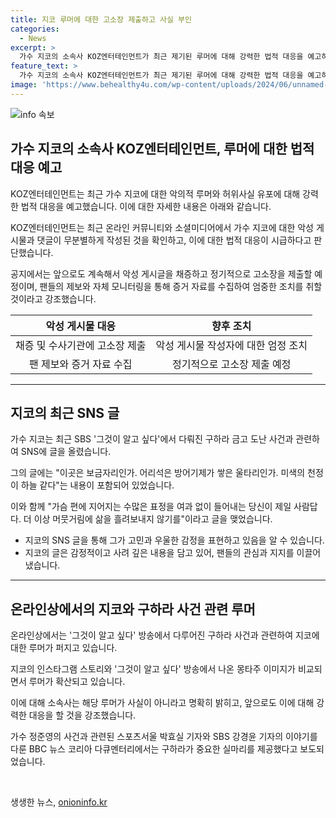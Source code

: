 ```yaml
---
title: 지코 루머에 대한 고소장 제출하고 사실 부인
categories:
  - News
excerpt: >
  가수 지코의 소속사 KOZ엔터테인먼트가 최근 제기된 루머에 대해 강력한 법적 대응을 예고하며, 악성 게시물과 댓글에 대한 수사기관 고소장 제출을 밝혔다. 지코는 방송 후 인스타그램에 수상한 글을 올리며 논란을 빚었고, 온라인상에서 관련된 몽타주 이미지가 확산되는 등 논란이 확산되고 있다. 또한, 구하라의 스스로의 세상을 떠난 후BBC 뉴스 코리아가 버닝썬 게이트를 집중 취재한 기자의 이야기를 다큐멘터리와 기사로 공개하며 구하라가 버닝썬 게이트 취재 당시 중요한 실마리를 제공했다고 보도되었다. KOZ엔터테인먼트는 팬들로부터 제보와 모니터링을 통해 악성 게시글 작성자들에게 엄중한 조치를 취할 것이며, 어떠한 경우에도 선처와 합의는 없다고 강조했다.
feature_text: >
  가수 지코의 소속사 KOZ엔터테인먼트가 최근 제기된 루머에 대해 강력한 법적 대응을 예고하며, 악성 게시물과 댓글에 대한 수사기관 고소장 제출을 밝혔다. 지코는 방송 후 인스타그램에 수상한 글을 올리며 논란을 빚었고, 온라인상에서 관련된 몽타주 이미지가 확산되는 등 논란이 확산되고 있다. 또한, 구하라의 스스로의 세상을 떠난 후BBC 뉴스 코리아가 버닝썬 게이트를 집중 취재한 기자의 이야기를 다큐멘터리와 기사로 공개하며 구하라가 버닝썬 게이트 취재 당시 중요한 실마리를 제공했다고 보도되었다. KOZ엔터테인먼트는 팬들로부터 제보와 모니터링을 통해 악성 게시글 작성자들에게 엄중한 조치를 취할 것이며, 어떠한 경우에도 선처와 합의는 없다고 강조했다.
image: 'https://www.behealthy4u.com/wp-content/uploads/2024/06/unnamed-file.png'
---
```


<p><img src="https://www.behealthy4u.com/wp-content/uploads/2024/06/unnamed-file.png" alt="info 속보" /></p>

<h2 data-ke-size="size26">가수 지코의 소속사 KOZ엔터테인먼트, 루머에 대한 법적 대응 예고</h2>

<p>KOZ엔터테인먼트는 최근 가수 지코에 대한 악의적 루머와 허위사실 유포에 대해 강력한 법적 대응을 예고했습니다. 이에 대한 자세한 내용은 아래와 같습니다.</p>

<p data-ke-size="size16">KOZ엔터테인먼트는 최근 온라인 커뮤니티와 소셜미디어에서 가수 지코에 대한 악성 게시물과 댓글이 무분별하게 작성된 것을 확인하고, 이에 대한 법적 대응이 시급하다고 판단했습니다.</p>

<p data-ke-size="size16">공지에서는 앞으로도 계속해서 악성 게시글을 채증하고 정기적으로 고소장을 제출할 예정이며, 팬들의 제보와 자체 모니터링을 통해 증거 자료를 수집하여 엄중한 조치를 취할 것이라고 강조했습니다.</p>

<table>
    <thead>
        <tr>
            <th style="text-align: center;">악성 게시물 대응</th>
            <th style="text-align: center;">향후 조치</th>
        </tr>
    </thead>
    <tbody>
        <tr>
            <td style="text-align: center;" >채증 및 수사기관에 고소장 제출</td>
            <td style="text-align: center;">악성 게시물 작성자에 대한 엄정 조치</td>
        </tr>
        <tr>
            <td style="text-align: center;">팬 제보와 증거 자료 수집</td>
            <td style="text-align: center;">정기적으로 고소장 제출 예정</td>
        </tr>
    </tbody>
</table>

<hr>

<h2 data-ke-size="size26">지코의 최근 SNS 글</h2>

<p>가수 지코는 최근 SBS '그것이 알고 싶다'에서 다뤄진 구하라 금고 도난 사건과 관련하여 SNS에 글을 올렸습니다.</p>

<p data-ke-size="size16">그의 글에는 "이곳은 보금자리인가. 어리석은 방어기제가 쌓은 울타리인가. 미색의 천정이 하늘 같다"는 내용이 포함되어 있었습니다.</p>

<p data-ke-size="size16">이와 함께 "가슴 편에 지어지는 수많은 표정을 여과 없이 들어내는 당신이 제일 사람답다. 더 이상 머뭇거림에 삶을 흘려보내지 않기를"이라고 글을 맺었습니다.</p>

<ul>
    <li>지코의 SNS 글을 통해 그가 고민과 우울한 감정을 표현하고 있음을 알 수 있습니다.</li>
    <li>지코의 글은 감정적이고 사려 깊은 내용을 담고 있어, 팬들의 관심과 지지를 이끌어냈습니다.</li>
</ul>

<hr>

<h2 data-ke-size="size26">온라인상에서의 지코와 구하라 사건 관련 루머</h2>

<p>온라인상에서는 '그것이 알고 싶다' 방송에서 다루어진 구하라 사건과 관련하여 지코에 대한 루머가 퍼지고 있습니다.</p>

<p data-ke-size="size16">지코의 인스타그램 스토리와 '그것이 알고 싶다' 방송에서 나온 몽타주 이미지가 비교되면서 루머가 확산되고 있습니다.</p>

<p data-ke-size="size16">이에 대해 소속사는 해당 루머가 사실이 아니라고 명확히 밝히고, 앞으로도 이에 대해 강력한 대응을 할 것을 강조했습니다.</p>

<p data-ke-size="size16">가수 정준영의 사건과 관련된 스포츠서울 박효실 기자와 SBS 강경윤 기자의 이야기를 다룬 BBC 뉴스 코리아 다큐멘터리에서는 구하라가 중요한 실마리를 제공했다고 보도되었습니다.</p>

<p data-ke-size="size16">&nbsp;</p>
생생한 뉴스, <a href="https://onioninfo.kr" rel="dofollow">onioninfo.kr</a>


